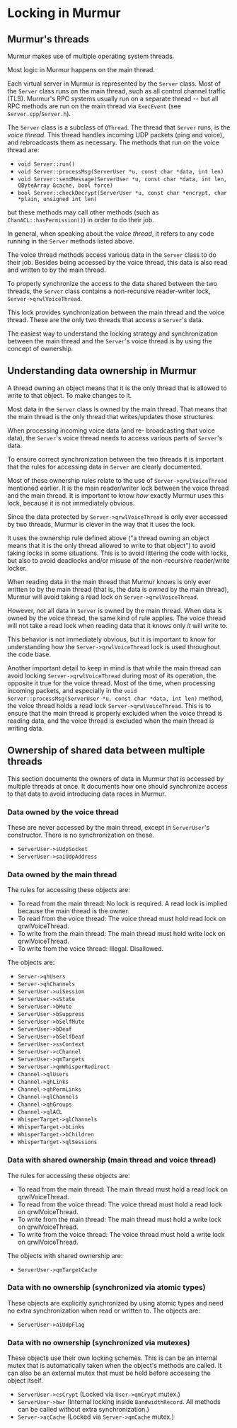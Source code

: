 # Locking in Murmur

## Murmur's threads

Murmur makes use of multiple operating system threads.

Most logic in Murmur happens on the main thread.

Each virtual server in Murmur is represented by the
`Server` class. Most of the `Server` class runs on the
main thread, such as all control channel traffic (TLS).
Murmur's RPC systems usually run on a separate thread --
but all RPC methods are run on the main thread via
`ExecEvent` (see `Server.cpp`/`Server.h`).

The `Server` class is a subclass of `QThread`. The
thread that `Server` runs, is the *voice thread*.
This thread handles incoming UDP packets (ping and
voice), and rebroadcasts them as necessary.
The methods that run on the voice thread are:

- `void Server::run()`
- `void Server::processMsg(ServerUser *u, const char *data, int len)`
- `void Server::sendMessage(ServerUser *u, const char *data, int len, QByteArray &cache, bool force)`
- `bool Server::checkDecrypt(ServerUser *u, const char *encrypt, char *plain, unsigned int len)`

but these methods may call other methods
(such as `ChanACL::hasPermission()`) in order to
do their job.

In general, when speaking about the *voice thread*,
it refers to any code running in the `Server` methods
listed above.

The voice thread methods access various data in the
`Server` class to do their job. Besides being accessed
by the voice thread, this data is also read and written
to by the main thread.

To properly synchronize the access to the data shared
between the two threads, the `Server` class contains
a non-recursive reader-writer lock, `Server->qrwlVoiceThread`. 

This lock provides synchronization between the
main thread and the voice thread. These are the
only two threads that access a `Server`'s data.

The easiest way to understand the locking strategy
and synchronization between the main thread and the
`Server`'s voice thread is by using the concept of
ownership.

## Understanding data ownership in Murmur

A thread owning an object means that it is the only
thread that is allowed to write to that object. To
make changes to it.

Most data in the `Server` class is owned by the main
thread. That means that the main thread is the only
thread that writes/updates those structures.

When processing incoming voice data (and re-
broadcasting that voice data), the `Server`'s voice
thread needs to access various parts of `Server`'s data.

To ensure correct synchronization between the two
threads it is important that the rules for accessing
data in `Server` are clearly documented.

Most of these ownership rules relate to the use of
`Server->qrwlVoiceThread` mentioned earlier. It is
the main reader/writer lock between the voice thread
and the main thread. It is important to know *how*
exactly Murmur uses this lock, because it is not
immediately obvious.

Since the data protected by `Server->qrwlVoiceThread`
is only ever accessed by two threads, Murmur is clever in
the way that it uses the lock.

It uses the ownership rule defined above ("a thread owning
an object means that it is the only thread allowed to write
to that object") to avoid taking locks in some situations.
This is to avoid littering the code with locks, but also to
avoid deadlocks and/or misuse of the non-recursive reader/write
locker.

When reading data in the main thread that Murmur knows is
only ever written to by the main thread (that is, the data
is *owned* by the main thread), Murmur will avoid taking a
read lock on `Server->qrwlVoiceThread`.

However, not all data in `Server` is owned by the main thread.
When data is owned by the voice thread, the same kind of rule
applies. The voice thread will not take a read lock when reading
data that it knows only *it* will write to.

This behavior is not immediately obvious, but it is important
to know for understanding how the `Server->qrwlVoiceThread`
lock is used throughout the code base.

Another important detail to keep in mind is that while the
main thread can avoid locking `Server->qrwlVoiceThread`
during most of its operation, the opposite it true for
the voice thread. Most of the time, when processing incoming
packets, and especially in the
`void Server::processMsg(ServerUser *u, const char *data, int len)`
method, the voice thread holds a read lock `Server->qrwlVoiceThread`.
This is to ensure that the main thread is properly excluded when the
voice thread is reading data, and the voice thread is excluded when
the main thread is writing data.

## Ownership of shared data between multiple threads

This section documents the owners of data in Murmur that is
accessed by multiple threads at once. It documents how one
should synchronize access to that data to avoid introducing
data races in Murmur.

### Data owned by the voice thread

These are never accessed by the main thread, except in `ServerUser`'s constructor.
There is no synchronization on these.

- `ServerUser->sUdpSocket`
- `ServerUser->saiUdpAddress`

### Data owned by the main thread

The rules for accessing these objects are:

- To read from the main thread: No lock is required.
  A read lock is implied because the main thread is the owner.
- To read from the voice thread: The voice thread must hold read lock on qrwlVoiceThread.
- To write from the main thread: The main thread must hold write lock on qrwlVoiceThread.
- To write from the voice thread: Illegal. Disallowed.

The objects are:

- `Server->qhUsers`
- `Server->qhChannels`
- `ServerUser->uiSession`
- `ServerUser->sState`
- `ServerUser->bMute`
- `ServerUser->bSuppress`
- `ServerUser->bSelfMute`
- `ServerUser->bDeaf`
- `ServerUser->bSelfDeaf`
- `ServerUser->ssContext`
- `ServerUser->cChannel`
- `ServerUser->qmTargets`
- `ServerUser->qmWhisperRedirect`
- `Channel->qlUsers`
- `Channel->qhLinks`
- `Channel->qhPermLinks`
- `Channel->qlChannels`
- `Channel->qhGroups`
- `Channel->qlACL`
- `WhisperTarget->qlChannels`
- `WhisperTarget->bLinks`
- `WhisperTarget->bChildren`
- `WhisperTarget->qlSessions`

### Data with shared ownership (main thread and voice thread)

The rules for accessing these objects are:

- To read from the main thread: The main thread must hold a read lock on qrwlVoiceThread.
- To read from the voice thread: The voice thread must hold a read lock on qrwlVoiceThread.
- To write from the main thread: The main thread must hold a write lock on qrwlVoiceThread.
- To write from the voice thread: The voice thread must hold a write lock on qrwlVoiceThread.

The objects with shared ownership are:

-  `ServerUser->qmTargetCache`

### Data with no ownership (synchronized via atomic types)

These objects are explicitly synchronized by using atomic types
and need no extra synchronization when read or written to.
The objects are:

- `ServerUser->aiUdpFlag`

### Data with no ownership (synchronized via mutexes)

These objects use their own locking schemes. This is can be
an internal mutex that is automatically taken when the object's
methods are called. It can also be an external mutex that must
be held before accessing the object itself.

- `ServerUser->csCrypt` (Locked via `User->qmCrypt` mutex.)
- `ServerUser->bwr` (Internal locking inside `BandwidthRecord`. All methods can be called without extra synchronization.)
- `Server->acCache` (Locked via `Server->qmCache` mutex.)
